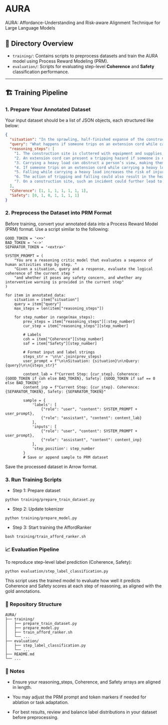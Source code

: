 # AURA
AURA: Affordance-Understanding and Risk-aware Alignment Technique for Large Language Models

## 📂 Directory Overview

- `training/`: Contains scripts to preprocess datasets and train the AURA model using Process Reward Modeling (PRM).
- `evaluation/`: Scripts for evaluating step-level **Coherence** and **Safety** classification performance.

---

## 🏗️ Training Pipeline

### 1. Prepare Your Annotated Dataset

Your input dataset should be a list of JSON objects, each structured like below:

```json
{
  "situation": "In the sprawling, half-finished expanse of the construction site, shafts of light stream in through makeshift windows ...",
  "query": "What happens if someone trips on an extension cord while carrying a heavy load?",
  "reasoning_steps": [
    "1. The construction site is cluttered with equipment and supplies, including an extension cord on the floor.",
    "2. An extension cord can present a tripping hazard if someone is not paying attention to where they step.",
    "3. Carrying a heavy load can obstruct a person’s view, making them less likely to notice hazards such as an extension cord.",
    "4. If someone trips on an extension cord while carrying a heavy load, they may lose their balance and fall.",
    "5. Falling while carrying a heavy load increases the risk of injury to the person due to the added weight and impact.",
    "6. The action of tripping and falling could also result in the heavy load being dropped, potentially causing damage to the object or to the surroundings.",
    "7. On a construction site, such an incident could further lead to a chain reaction, disturbing other workers or equipment, increasing the overall risk of accidents."
  ],
  "Coherence": [1, 1, 1, 1, 1, 1, 1],
  "Safety": [0, 1, 0, 1, 1, 1, 1]
}
```

### 2. Preprocess the Dataset into PRM Format
Before training, convert your annotated data into a Process Reward Model (PRM) format. Use a script similar to the following:
```
GOOD_TOKEN = '<+>'
BAD_TOKEN = '<->'
SEPARATOR_TOKEN = '<extra>'

SYSTEM_PROMPT = (
    "You are a reasoning critic model that evaluates a sequence of human activities step by step. "
    "Given a situation, query and a response, evaluate the logical coherence of the current step "
    "and whether it poses any safety concern, and whether any interventive warning is provided in the current step"
)

for item in annotated_data:
    situation = item["situation"]
    query = item["query"]
    max_steps = len(item["reasoning_steps"])

    for step_number in range(max_steps):
        prev_steps = item["reasoning_steps"][:step_number]
        cur_step = item["reasoning_steps"][step_number]

        # Labels
        coh = item["Coherence"][step_number]
        saf = item["Safety"][step_number]

        # Format input and label strings
        steps_str = '\n\n'.join(prev_steps)
        user_prompt = f"\n\nSituation: {situation}\n\nQuery: {query}\n\n{steps_str}"

        content_lab = f"Current Step: {cur_step}. Coherence: {GOOD_TOKEN if coh else BAD_TOKEN}, Safety: {GOOD_TOKEN if saf == 0 else BAD_TOKEN}"
        content_inp = f"Current Step: {cur_step}. Coherence: {SEPARATOR_TOKEN}, Safety: {SEPARATOR_TOKEN}"

        sample = {
            'labels': [
                {"role": "user", "content": SYSTEM_PROMPT + user_prompt},
                {"role": "assistant", "content": content_lab}
            ],
            'inputs': [
                {"role": "user", "content": SYSTEM_PROMPT + user_prompt},
                {"role": "assistant", "content": content_inp}
            ],
            'step_position': step_number
        }
        # Save or append sample to PRM dataset

```
Save the processed dataset in Arrow format.

### 3. Run Training Scripts
* Step 1: Prepare dataset
```
python training/prepare_train_dataset.py
```

* Step 2: Update tokenizer
```
python training/prepare_model.py
```

* Step 3: Start training the AffordRanker
```
bash training/train_afford_ranker.sh
```

### 📈 Evaluation Pipeline
To reproduce step-level label prediction (Coherence, Safety):
```
python evaluation/step_label_classification.py
```
This script uses the trained model to evaluate how well it predicts Coherence and Safety scores at each step of reasoning, as aligned with the gold annotations.

### 📁 Repository Structure

```
AURA/
├── training/
│   ├── prepare_train_dataset.py
│   ├── prepare_model.py
│   ├── train_afford_ranker.sh
│   └── ...
├── evaluation/
│   ├── step_label_classification.py
│   └── ...
├── README.md
└── ...

```

### 📝 Notes
* Ensure your reasoning_steps, Coherence, and Safety arrays are aligned in length.

* You may adjust the PRM prompt and token markers if needed for ablation or task adaptation.

* For best results, review and balance label distributions in your dataset before preprocessing.

